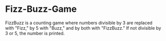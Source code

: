 # Fizz-Buzz-Game
FizzBuzz is a counting game where numbers divisible by 3 are replaced with "Fizz," by 5 with "Buzz," and by both with "FizzBuzz." If not divisible by 3 or 5, the number is printed.
